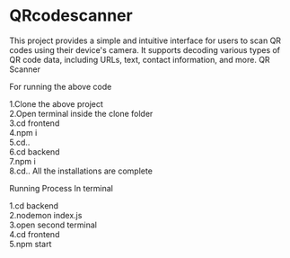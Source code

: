 # QRcodescanner<br>
This project provides a simple and intuitive interface for users to scan QR codes using their device's camera. It supports decoding various types of QR code data, including URLs, text, contact information, and more.
QR Scanner

For running the above code

1.Clone the above project<br>
2.Open terminal inside the clone folder<br>
3.cd frontend<br>
4.npm i<br>
5.cd..<br>
6.cd backend<br>
7.npm i<br>
8.cd.. All the installations are complete<br>


Running Process In terminal<br>

1.cd backend<br>
2.nodemon index.js<br>
3.open second terminal<br>
4.cd frontend<br>
5.npm start<br>
